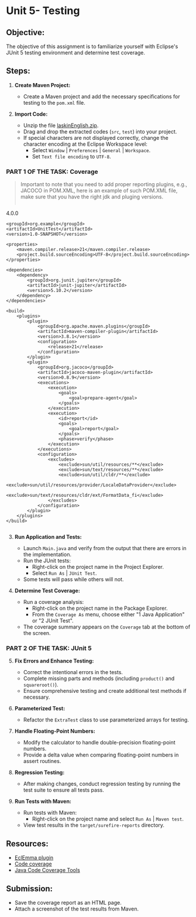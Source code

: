 # Unit 5- Testing

## Objective:
The objective of this assignment is to familiarize yourself with Eclipse's JUnit 5 testing environment and determine test coverage.

## Steps:
1. **Create Maven Project:**
   - Create a Maven project and add the necessary specifications for testing to the `pom.xml` file.

2. **Import Code:**
   - Unzip the file [laskinEnglish.zip](laskinEnglish.zip).
   - Drag and drop the extracted codes (`src`, `test`) into your project.
   - If special characters are not displayed correctly, change the character encoding at the Eclipse Workspace level:
     - Select `Window` | `Preferences` | `General` | `Workspace`.
     - Set `Text file encoding` to `UTF-8`.

### PART 1 OF THE TASK: Coverage

> Important to note that you need to add proper reporting plugins, e.g., JACOCO in POM.XML, here is an example of such POM.XML file, make sure that you have the
right jdk and pluging versions.
> ```xml
<?xml version="1.0" encoding="UTF-8"?>
<project xmlns="http://maven.apache.org/POM/4.0.0"
         xmlns:xsi="http://www.w3.org/2001/XMLSchema-instance"
         xsi:schemaLocation="http://maven.apache.org/POM/4.0.0 http://maven.apache.org/xsd/maven-4.0.0.xsd">
    <modelVersion>4.0.0</modelVersion>

    <groupId>org.example</groupId>
    <artifactId>UnitTest</artifactId>
    <version>1.0-SNAPSHOT</version>

    <properties>
        <maven.compiler.release>21</maven.compiler.release>
        <project.build.sourceEncoding>UTF-8</project.build.sourceEncoding>
    </properties>

    <dependencies>
        <dependency>
            <groupId>org.junit.jupiter</groupId>
            <artifactId>junit-jupiter</artifactId>
            <version>5.10.2</version>
        </dependency>
    </dependencies>

    <build>
        <plugins>
            <plugin>
                <groupId>org.apache.maven.plugins</groupId>
                <artifactId>maven-compiler-plugin</artifactId>
                <version>3.8.1</version>
                <configuration>
                    <release>21</release>
                </configuration>
            </plugin>
            <plugin>
                <groupId>org.jacoco</groupId>
                <artifactId>jacoco-maven-plugin</artifactId>
                <version>0.8.9</version>
                <executions>
                    <execution>
                        <goals>
                            <goal>prepare-agent</goal>
                        </goals>
                    </execution>
                    <execution>
                        <id>report</id>
                        <goals>
                            <goal>report</goal>
                        </goals>
                        <phase>verify</phase>
                    </execution>
                </executions>
                <configuration>
                    <excludes>
                        <exclude>sun/util/resources/**</exclude>
                        <exclude>sun/text/resources/**</exclude>
                        <exclude>sun/util/cldr/**</exclude>
                        <exclude>sun/util/resources/provider/LocaleDataProvider</exclude>
                        <exclude>sun/text/resources/cldr/ext/FormatData_fi</exclude>
                    </excludes>
                </configuration>
            </plugin>
        </plugins>
    </build>
</project>

> ```

3. **Run Application and Tests:**
   - Launch `Main.java` and verify from the output that there are errors in the implementation.
   - Run the JUnit tests:
     - Right-click on the project name in the Project Explorer.
     - Select `Run As` | `JUnit Test`.
   - Some tests will pass while others will not.

4. **Determine Test Coverage:**
   - Run a coverage analysis:
     - Right-click on the project name in the Package Explorer.
     - From the `Coverage As` menu, choose either "1 Java Application" or "2 JUnit Test".
   - The coverage summary appears on the `Coverage` tab at the bottom of the screen.

### PART 2 OF THE TASK: JUnit 5

5. **Fix Errors and Enhance Testing:**
   - Correct the intentional errors in the tests.
   - Complete missing parts and methods (including `product()` and `squareroot()`).
   - Ensure comprehensive testing and create additional test methods if necessary.

6. **Parameterized Test:**
   - Refactor the `ExtraTest` class to use parameterized arrays for testing.

7. **Handle Floating-Point Numbers:**
   - Modify the calculator to handle double-precision floating-point numbers.
   - Provide a delta value when comparing floating-point numbers in assert routines.

8. **Regression Testing:**
   - After making changes, conduct regression testing by running the test suite to ensure all tests pass.

9. **Run Tests with Maven:**
   - Run tests with Maven:
     - Right-click on the project name and select `Run As` | `Maven test`.
   - View test results in the `target/surefire-reports` directory.

## Resources:
- [EclEmma plugin](http://www.eclemma.org/)
- [Code coverage](http://en.wikipedia.org/wiki/Code_coverage)
- [Java Code Coverage Tools](http://en.wikipedia.org/wiki/Java_Code_Coverage_Tools)

## Submission:
- Save the coverage report as an HTML page.
- Attach a screenshot of the test results from Maven.
